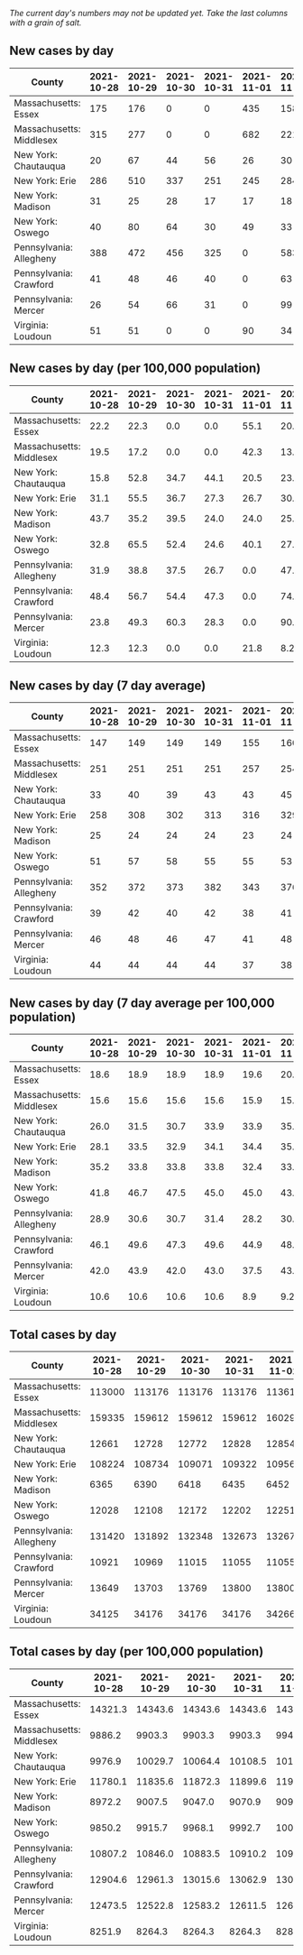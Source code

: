 _The current day's numbers may not be updated yet. Take the last columns with a grain of salt._
## New cases by day

| County | 2021-10-28 | 2021-10-29 | 2021-10-30 | 2021-10-31 | 2021-11-01 | 2021-11-02 | 2021-11-03 |
| --- | --- | --- | --- | --- | --- | --- | --- |
| Massachusetts: Essex | 175 | 176 | 0 | 0 | 435 | 158 |  |
| Massachusetts: Middlesex | 315 | 277 | 0 | 0 | 682 | 221 |  |
| New York: Chautauqua | 20 | 67 | 44 | 56 | 26 | 30 |  |
| New York: Erie | 286 | 510 | 337 | 251 | 245 | 284 |  |
| New York: Madison | 31 | 25 | 28 | 17 | 17 | 18 |  |
| New York: Oswego | 40 | 80 | 64 | 30 | 49 | 33 |  |
| Pennsylvania: Allegheny | 388 | 472 | 456 | 325 | 0 | 583 | 425 |
| Pennsylvania: Crawford | 41 | 48 | 46 | 40 | 0 | 63 | 69 |
| Pennsylvania: Mercer | 26 | 54 | 66 | 31 | 0 | 99 | 58 |
| Virginia: Loudoun | 51 | 51 | 0 | 0 | 90 | 34 | 55 |

## New cases by day (per 100,000 population)

| County | 2021-10-28 | 2021-10-29 | 2021-10-30 | 2021-10-31 | 2021-11-01 | 2021-11-02 | 2021-11-03 |
| --- | --- | --- | --- | --- | --- | --- | --- |
| Massachusetts: Essex | 22.2 | 22.3 | 0.0 | 0.0 | 55.1 | 20.0 |  |
| Massachusetts: Middlesex | 19.5 | 17.2 | 0.0 | 0.0 | 42.3 | 13.7 |  |
| New York: Chautauqua | 15.8 | 52.8 | 34.7 | 44.1 | 20.5 | 23.6 |  |
| New York: Erie | 31.1 | 55.5 | 36.7 | 27.3 | 26.7 | 30.9 |  |
| New York: Madison | 43.7 | 35.2 | 39.5 | 24.0 | 24.0 | 25.4 |  |
| New York: Oswego | 32.8 | 65.5 | 52.4 | 24.6 | 40.1 | 27.0 |  |
| Pennsylvania: Allegheny | 31.9 | 38.8 | 37.5 | 26.7 | 0.0 | 47.9 | 34.9 |
| Pennsylvania: Crawford | 48.4 | 56.7 | 54.4 | 47.3 | 0.0 | 74.4 | 81.5 |
| Pennsylvania: Mercer | 23.8 | 49.3 | 60.3 | 28.3 | 0.0 | 90.5 | 53.0 |
| Virginia: Loudoun | 12.3 | 12.3 | 0.0 | 0.0 | 21.8 | 8.2 | 13.3 |

## New cases by day (7 day average)

| County | 2021-10-28 | 2021-10-29 | 2021-10-30 | 2021-10-31 | 2021-11-01 | 2021-11-02 | 2021-11-03 |
| --- | --- | --- | --- | --- | --- | --- | --- |
| Massachusetts: Essex | 147 | 149 | 149 | 149 | 155 | 160 |  |
| Massachusetts: Middlesex | 251 | 251 | 251 | 251 | 257 | 254 |  |
| New York: Chautauqua | 33 | 40 | 39 | 43 | 43 | 45 |  |
| New York: Erie | 258 | 308 | 302 | 313 | 316 | 329 |  |
| New York: Madison | 25 | 24 | 24 | 24 | 23 | 24 |  |
| New York: Oswego | 51 | 57 | 58 | 55 | 55 | 53 |  |
| Pennsylvania: Allegheny | 352 | 372 | 373 | 382 | 343 | 376 | 378 |
| Pennsylvania: Crawford | 39 | 42 | 40 | 42 | 38 | 41 | 44 |
| Pennsylvania: Mercer | 46 | 48 | 46 | 47 | 41 | 48 | 48 |
| Virginia: Loudoun | 44 | 44 | 44 | 44 | 37 | 38 | 40 |

## New cases by day (7 day average per 100,000 population)

| County | 2021-10-28 | 2021-10-29 | 2021-10-30 | 2021-10-31 | 2021-11-01 | 2021-11-02 | 2021-11-03 |
| --- | --- | --- | --- | --- | --- | --- | --- |
| Massachusetts: Essex | 18.6 | 18.9 | 18.9 | 18.9 | 19.6 | 20.3 |  |
| Massachusetts: Middlesex | 15.6 | 15.6 | 15.6 | 15.6 | 15.9 | 15.8 |  |
| New York: Chautauqua | 26.0 | 31.5 | 30.7 | 33.9 | 33.9 | 35.5 |  |
| New York: Erie | 28.1 | 33.5 | 32.9 | 34.1 | 34.4 | 35.8 |  |
| New York: Madison | 35.2 | 33.8 | 33.8 | 33.8 | 32.4 | 33.8 |  |
| New York: Oswego | 41.8 | 46.7 | 47.5 | 45.0 | 45.0 | 43.4 |  |
| Pennsylvania: Allegheny | 28.9 | 30.6 | 30.7 | 31.4 | 28.2 | 30.9 | 31.1 |
| Pennsylvania: Crawford | 46.1 | 49.6 | 47.3 | 49.6 | 44.9 | 48.4 | 52.0 |
| Pennsylvania: Mercer | 42.0 | 43.9 | 42.0 | 43.0 | 37.5 | 43.9 | 43.9 |
| Virginia: Loudoun | 10.6 | 10.6 | 10.6 | 10.6 | 8.9 | 9.2 | 9.7 |

## Total cases by day

| County | 2021-10-28 | 2021-10-29 | 2021-10-30 | 2021-10-31 | 2021-11-01 | 2021-11-02 | 2021-11-03 |
| --- | --- | --- | --- | --- | --- | --- | --- |
| Massachusetts: Essex | 113000 | 113176 | 113176 | 113176 | 113611 | 113769 |  |
| Massachusetts: Middlesex | 159335 | 159612 | 159612 | 159612 | 160294 | 160515 |  |
| New York: Chautauqua | 12661 | 12728 | 12772 | 12828 | 12854 | 12884 |  |
| New York: Erie | 108224 | 108734 | 109071 | 109322 | 109567 | 109851 |  |
| New York: Madison | 6365 | 6390 | 6418 | 6435 | 6452 | 6470 |  |
| New York: Oswego | 12028 | 12108 | 12172 | 12202 | 12251 | 12284 |  |
| Pennsylvania: Allegheny | 131420 | 131892 | 132348 | 132673 | 132673 | 133256 | 133681 |
| Pennsylvania: Crawford | 10921 | 10969 | 11015 | 11055 | 11055 | 11118 | 11187 |
| Pennsylvania: Mercer | 13649 | 13703 | 13769 | 13800 | 13800 | 13899 | 13957 |
| Virginia: Loudoun | 34125 | 34176 | 34176 | 34176 | 34266 | 34300 | 34355 |

## Total cases by day (per 100,000 population)

| County | 2021-10-28 | 2021-10-29 | 2021-10-30 | 2021-10-31 | 2021-11-01 | 2021-11-02 | 2021-11-03 |
| --- | --- | --- | --- | --- | --- | --- | --- |
| Massachusetts: Essex | 14321.3 | 14343.6 | 14343.6 | 14343.6 | 14398.7 | 14418.8 |  |
| Massachusetts: Middlesex | 9886.2 | 9903.3 | 9903.3 | 9903.3 | 9945.7 | 9959.4 |  |
| New York: Chautauqua | 9976.9 | 10029.7 | 10064.4 | 10108.5 | 10129.0 | 10152.6 |  |
| New York: Erie | 11780.1 | 11835.6 | 11872.3 | 11899.6 | 11926.3 | 11957.2 |  |
| New York: Madison | 8972.2 | 9007.5 | 9047.0 | 9070.9 | 9094.9 | 9120.3 |  |
| New York: Oswego | 9850.2 | 9915.7 | 9968.1 | 9992.7 | 10032.8 | 10059.9 |  |
| Pennsylvania: Allegheny | 10807.2 | 10846.0 | 10883.5 | 10910.2 | 10910.2 | 10958.1 | 10993.1 |
| Pennsylvania: Crawford | 12904.6 | 12961.3 | 13015.6 | 13062.9 | 13062.9 | 13137.3 | 13218.9 |
| Pennsylvania: Mercer | 12473.5 | 12522.8 | 12583.2 | 12611.5 | 12611.5 | 12702.0 | 12755.0 |
| Virginia: Loudoun | 8251.9 | 8264.3 | 8264.3 | 8264.3 | 8286.0 | 8294.3 | 8307.6 |
